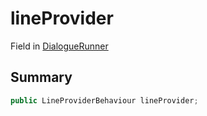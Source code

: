 # lineProvider

Field in [DialogueRunner](/api/csharp/yarn.unity.dialoguerunner.md)

## Summary



```csharp
public LineProviderBehaviour lineProvider;
```

